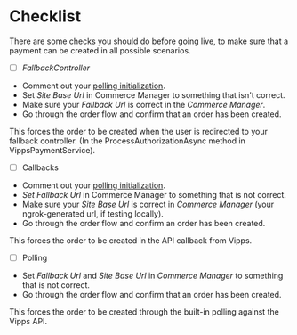 <!-- START_METADATA
---
title: Optimizely Checklist
sidebar_label: Checklist
sidebar_position: 40
pagination_next: null
pagination_prev: null
---
END_METADATA -->

# Checklist

There are some checks you should do before going live, to make sure that a payment can be created in all possible scenarios.

 - [ ] *FallbackController*
  - Comment out your [polling initialization](configure.md#polling).
  - Set *Site Base Url* in Commerce Manager to something that isn't correct.
  - Make sure your *Fallback Url* is correct in the *Commerce Manager*.
  - Go through the order flow and confirm that an order has been created.

  This forces the order to be created when the user is redirected to your fallback controller. (In the ProcessAuthorizationAsync method in VippsPaymentService).

 - [ ] Callbacks
  - Comment out your [polling initialization](configure.md#polling).
  - *Set Fallback Url* in Commerce Manager to something that is not correct.
  - Make sure your *Site Base Url* is correct in *Commerce Manager* (your ngrok-generated url, if testing locally).
  - Go through the order flow and confirm an order has been created.

  This forces the order to be created in the API callback from Vipps.


  - [ ] Polling
  - Set *Fallback Url* and *Site Base Url* in *Commerce Manager* to something that is not correct.
  - Go through the order flow and confirm that an order has been created.

This forces the order to be created through the built-in polling against the Vipps API.